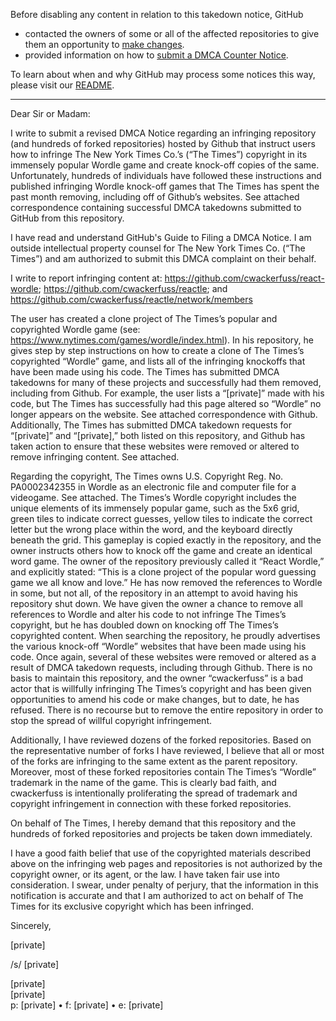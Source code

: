 Before disabling any content in relation to this takedown notice, GitHub
- contacted the owners of some or all of the affected repositories to give them an opportunity to [make changes](https://docs.github.com/en/github/site-policy/dmca-takedown-policy#a-how-does-this-actually-work).
- provided information on how to [submit a DMCA Counter Notice](https://docs.github.com/en/articles/guide-to-submitting-a-dmca-counter-notice).

To learn about when and why GitHub may process some notices this way, please visit our [README](https://github.com/github/dmca/blob/master/README.md#anatomy-of-a-takedown-notice).

---

Dear Sir or Madam:

 

I write to submit a revised DMCA Notice regarding an infringing repository (and hundreds of forked repositories) hosted by Github that instruct users how to infringe The New York Times Co.’s (“The Times”) copyright in its immensely popular Wordle game and create knock-off copies of the same.  Unfortunately, hundreds of individuals have followed these instructions and published infringing Wordle knock-off games that The Times has spent the past month removing, including off of Github’s websites.  See attached correspondence containing successful DMCA takedowns submitted to GitHub from this repository. 

 

I have read and understand GitHub's Guide to Filing a DMCA Notice.  I am outside intellectual property counsel for The New York Times Co. (“The Times”) and am authorized to submit this DMCA complaint on their behalf.

 

I write to report infringing content at: https://github.com/cwackerfuss/react-wordle; https://github.com/cwackerfuss/reactle; and https://github.com/cwackerfuss/reactle/network/members

 

The user has created a clone project of The Times’s popular and copyrighted Wordle game (see: https://www.nytimes.com/games/wordle/index.html).  In his repository, he gives step by step instructions on how to create a clone of The Times’s copyrighted “Wordle” game, and lists all of the infringing knockoffs that have been made using his code.  The Times has submitted DMCA takedowns for many of these projects and successfully had them removed, including from Github.  For example, the user lists a “[private]” made with his code, but The Times has successfully had this page altered so “Wordle” no longer appears on the website.  See attached correspondence with Github.  Additionally, The Times has submitted DMCA takedown requests for “[private]” and “[private],” both listed on this repository, and Github has taken action to ensure that these websites were removed or altered to remove infringing content.  See attached.

 

Regarding the copyright, The Times owns U.S. Copyright Reg. No. PA0002342355 in Wordle as an electronic file and computer file for a videogame.  See attached.  The Times’s Wordle copyright includes the unique elements of its immensely popular game, such as the 5x6 grid, green tiles to indicate correct guesses, yellow tiles to indicate the correct letter but the wrong place within the word, and the keyboard directly beneath the grid.  This gameplay is copied exactly in the repository, and the owner instructs others how to knock off the game and create an identical word game.  The owner of the repository previously called it “React Wordle,” and explicitly stated: “This is a clone project of the popular word guessing game we all know and love.”  He has now removed the references to Wordle in some, but not all, of the repository in an attempt to avoid having his repository shut down.  We have given the owner a chance to remove all references to Wordle and alter his code to not infringe The Times’s copyright, but he has doubled down on knocking off The Times’s copyrighted content.  When searching the repository, he proudly advertises the various knock-off “Wordle” websites that have been made using his code.  Once again, several of these websites were removed or altered as a result of DMCA takedown requests, including through Github.  There is no basis to maintain this repository, and the owner “cwackerfuss” is a bad actor that is willfully infringing The Times’s copyright and has been given opportunities to amend his code or make changes, but to date, he has refused.  There is no recourse but to remove the entire repository in order to stop the spread of willful copyright infringement.

 

Additionally, I have reviewed dozens of the forked repositories.  Based on the representative number of forks I have reviewed, I believe that all or most of the forks are infringing to the same extent as the parent repository.  Moreover, most of these forked repositories contain The Times’s “Wordle” trademark in the name of the game.  This is clearly bad faith, and cwackerfuss is intentionally proliferating the spread of trademark and copyright infringement in connection with these forked repositories.

 

On behalf of The Times, I hereby demand that this repository and the hundreds of forked repositories and projects be taken down immediately. 

 

I have a good faith belief that use of the copyrighted materials described above on the infringing web pages and repositories is not authorized by the copyright owner, or its agent, or the law.  I have taken fair use into consideration.  I swear, under penalty of perjury, that the information in this notification is accurate and that I am authorized to act on behalf of The Times for its exclusive copyright which has been infringed.

 

Sincerely,

[private]

/s/ [private]

 

 

[private]  
[private]  
p: [private] • f: [private] •  e: [private]  

